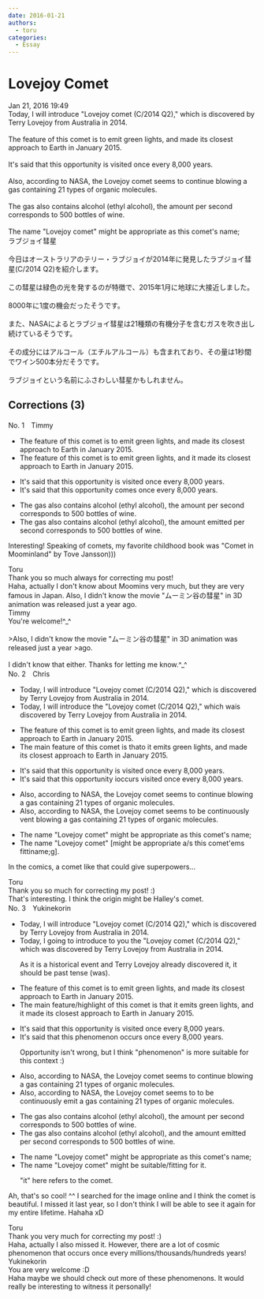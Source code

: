 ```yaml
---
date: 2016-01-21
authors:
  - toru
categories:
  - Essay
---
```


<h1 id="subject_show">Lovejoy Comet</h1>
<div class="date">Jan 21, 2016 19:49</div>
<div id="post"><div id="body_show_ori">
Today, I will introduce "Lovejoy comet (C/2014 Q2)," which is discovered by Terry Lovejoy from Australia in 2014.<br/><br/>The feature of this comet is to emit green lights, and made its closest approach to Earth in January 2015.<br/><br/>It's said that this opportunity is visited once every 8,000 years.<br/><br/>Also, according to NASA, the Lovejoy comet seems to continue blowing a gas containing 21 types of organic molecules.<br/><br/>The gas also contains alcohol (ethyl alcohol), the amount per second corresponds to 500 bottles of wine.<br/><br/>The name "Lovejoy comet" might be appropriate as this comet's name;
</div></div>

<!-- more -->

<div id="post_ja"><div id="body_show_mo">
ラブジョイ彗星<br/><br/>今日はオーストラリアのテリー・ラブジョイが2014年に発見したラブジョイ彗星(C/2014 Q2)を紹介します。<br/><br/>この彗星は緑色の光を発するのが特徴で、2015年1月に地球に大接近しました。<br/><br/>8000年に1度の機会だったそうです。<br/><br/>また、NASAによるとラブジョイ彗星は21種類の有機分子を含むガスを吹き出し続けているそうです。<br/><br/>その成分にはアルコール（エチルアルコール）も含まれており、その量は1秒間でワイン500本分だそうです。<br/><br/>ラブジョイという名前にふさわしい彗星かもしれません。
</div></div>

## Corrections (3)
<div id="block"><div class="first_name"> No. 1　<span class="just_name">Timmy</span></div><div id="block2">
<ul class="correction_field">
<li class="incorrect">The feature of this comet is to emit green lights, and made its closest approach to Earth in January 2015.</li>
<li class="corrected correct">
The feature of this comet is to emit green lights, and <span class="f_blue">it </span>made its closest approach to Earth in January 2015.
</li>
</ul>
<ul class="correction_field">
<li class="incorrect">It's said that this opportunity is visited once every 8,000 years.</li>
<li class="corrected correct">
It's said that this opportunity <span class="f_blue">comes</span> once every 8,000 years.
</li>
</ul>
<ul class="correction_field">
<li class="incorrect">The gas also contains alcohol (ethyl alcohol), the amount per second corresponds to 500 bottles of wine.</li>
<li class="corrected correct">
The gas also contains alcohol (ethyl alcohol), the amount <span class="f_blue">emitted</span> per second corresponds to 500 bottles of wine.
</li>
</ul>
<p class="comment_small">
 Interesting! Speaking of comets, my favorite childhood book was "Comet in Moominland" by Tove Jansson)))
</p>

</div><div class="name"><span class="just_name">Toru</span><br>
Thank you so much always for correcting mu post!<br/>Haha, actually I don't know about Moomins very much, but they are very famous in Japan. Also, I didn't know the movie "ムーミン谷の彗星" in 3D animation was released just a year ago.
</div>
<div class="name"><span class="just_name">Timmy</span><br>
You're welcome!^_^<br/><br/>&gt;Also, I didn't know the movie "ムーミン谷の彗星" in 3D animation was released just a year &gt;ago.<br/><br/>I didn't know that either. Thanks for letting me know.^_^
</div>
</div>
<div id="block"><div class="first_name"> No. 2　<span class="just_name">Chris</span></div><div id="block2">
<ul class="correction_field">
<li class="incorrect">Today, I will introduce "Lovejoy comet (C/2014 Q2)," which is discovered by Terry Lovejoy from Australia in 2014.</li>
<li class="corrected correct">
Today, I will introduce <span class="f_red">the </span>"Lovejoy comet (C/2014 Q2)," which <span class="f_red">wa</span><span class="f_gray"><span class="sline">i</span></span>s discovered by Terry Lovejoy from Australia in 2014.
</li>
</ul>
<ul class="correction_field">
<li class="incorrect">The feature of this comet is to emit green lights, and made its closest approach to Earth in January 2015.</li>
<li class="corrected correct">
The <span class="f_red">main </span>feature of this comet is t<span class="f_red">hat</span><span class="f_gray"><span class="sline">o</span></span> <span class="f_red">it </span>emit<span class="f_red">s</span> green lights, and made its closest approach to Earth in January 2015.
</li>
</ul>
<ul class="correction_field">
<li class="incorrect">It's said that this opportunity is visited once every 8,000 years.</li>
<li class="corrected correct">
It's said that this opportunity <span class="f_gray"><span class="sline">i</span></span><span class="f_red">occur</span>s <span class="f_gray"><span class="sline">visited </span></span>once every 8,000 years.
</li>
</ul>
<ul class="correction_field">
<li class="incorrect">Also, according to NASA, the Lovejoy comet seems to continue blowing a gas containing 21 types of organic molecules.</li>
<li class="corrected correct">
Also, according to NASA, the Lovejoy comet seems to <span class="f_red">be </span>continu<span class="f_red">ously v</span>e<span class="f_red">nt</span><span class="f_gray"><span class="sline"> blow</span></span>in<span class="f_gray"><span class="sline">g</span></span> a gas containing 21 types of organic molecules.
</li>
</ul>
<ul class="correction_field">
<li class="incorrect">The name "Lovejoy comet" might be appropriate as this comet's name;</li>
<li class="corrected correct">
The name "Lovejoy comet" <span class="f_red">[</span>might be appropriate<span class="f_gray"><span class="sline"> a</span></span><span class="f_red">/</span>s<span class="f_gray"><span class="sline"> this com</span></span>e<span class="f_gray"><span class="sline">t'</span></span><span class="f_red">em</span>s <span class="f_red">fitti</span>n<span class="f_gray"><span class="sline">ame;</span></span><span class="f_red">g].</span>
</li>
</ul>
<p class="comment_small">
 In the comics, a comet like that could give superpowers...
</p>

</div><div class="name"><span class="just_name">Toru</span><br>
Thank you so much for correcting my post! :)<br/>That's interesting. I think the origin might be Halley's comet.
</div>
</div>
<div id="block"><div class="first_name"> No. 3　<span class="just_name">Yukinekorin</span></div><div id="block2">
<ul class="correction_field">
<li class="incorrect">Today, I will introduce "Lovejoy comet (C/2014 Q2)," which is discovered by Terry Lovejoy from Australia in 2014.</li>
<li class="corrected correct">
Today, I <span class="f_blue">going to </span>introduce <span class="f_blue">to you the</span> "Lovejoy comet (C/2014 Q2)," which <span class="f_blue">was </span>discovered by Terry Lovejoy from Australia in 2014.
<p class="correction_comment">As it is a historical event and Terry Lovejoy already discovered it, it should be past tense (was).</p>
</li>
</ul>
<ul class="correction_field">
<li class="incorrect">The feature of this comet is to emit green lights, and made its closest approach to Earth in January 2015.</li>
<li class="corrected correct">
The <span class="f_blue">main </span>feature<span class="f_blue">/highlight</span> of this comet is <span class="f_blue">that it emits </span>green lights, and <span class="f_blue">it </span>made its closest approach to Earth in January 2015.
</li>
</ul>
<ul class="correction_field">
<li class="incorrect">It's said that this opportunity is visited once every 8,000 years.</li>
<li class="corrected correct">
It's said that this <span class="f_blue">phenomenon occurs</span> once every 8,000 years.
<p class="correction_comment">Opportunity isn't wrong, but I think "phenomenon" is more suitable for this context :)</p>
</li>
</ul>
<ul class="correction_field">
<li class="incorrect">Also, according to NASA, the Lovejoy comet seems to continue blowing a gas containing 21 types of organic molecules.</li>
<li class="corrected correct">
Also, according to NASA, the Lovejoy comet seems to <span class="f_blue">to be continuously emit </span>a gas containing 21 types of organic molecules.
</li>
</ul>
<ul class="correction_field">
<li class="incorrect">The gas also contains alcohol (ethyl alcohol), the amount per second corresponds to 500 bottles of wine.</li>
<li class="corrected correct">
The gas also contains alcohol (ethyl alcohol), <span class="f_blue">and </span>the amount <span class="f_blue">emitted </span>per second corresponds to 500 bottles of wine.
</li>
</ul>
<ul class="correction_field">
<li class="incorrect">The name "Lovejoy comet" might be appropriate as this comet's name;</li>
<li class="corrected correct">
The name "Lovejoy comet" <span class="f_blue">might be suitable/fitting for it.</span>
<p class="correction_comment">"it" here refers to the comet.</p>
</li>
</ul>
<p class="comment_small">
 Ah, that's so cool! ^^ I searched for the image online and I think the comet is beautiful. I missed it last year, so I don't think I will be able to see it again for my entire lifetime. Hahaha xD
</p>

</div><div class="name"><span class="just_name">Toru</span><br>
Thank you very much for correcting my post! :)<br/>Haha, actually I also missed it. However, there are a lot of cosmic phenomenon that occurs once every millions/thousands/hundreds years!
</div>
<div class="name"><span class="just_name">Yukinekorin</span><br>
You are very welcome :D<br/>Haha maybe we should check out more of these phenomenons. It would really be interesting to witness it personally!
</div>
</div>
